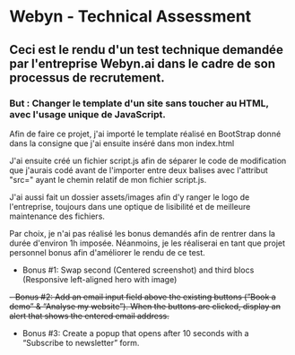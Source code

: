 # Webyn - Technical Assessment

## Ceci est le rendu d'un test technique demandée par l'entreprise Webyn.ai dans le cadre de son processus de recrutement. 

### But : Changer le template d'un site sans toucher au HTML, avec l'usage unique de JavaScript. 

Afin de faire ce projet, j'ai importé le template réalisé en BootStrap donné dans la consigne que j'ai ensuite inséré dans mon index.html

J'ai ensuite créé un fichier script.js afin de séparer le code de modification que j'aurais codé avant de l'importer entre deux balises <script></script> avec l'attribut "src=" ayant le chemin relatif de mon fichier script.js. 

J'ai aussi fait un dossier assets/images afin d'y ranger le logo de l'entreprise, toujours dans une optique de lisibilité et de meilleure maintenance des fichiers. 

Par choix, je n'ai pas réalisé les bonus demandés afin de rentrer dans la durée d'environ 1h imposée. Néanmoins, je les réaliserai en tant que projet personnel bonus afin d'améliorer le rendu de ce test. 

- Bonus #1: Swap second (Centered screenshot) and third blocs (Responsive left-aligned hero with image)
  
~~- Bonus #2: Add an email input field above the existing buttons (”Book a demo” & “Analyse my website”). When the buttons are clicked, display an alert that shows the entered email address.~~

- Bonus #3: Create a popup that opens after 10 seconds with a “Subscribe to newsletter” form.
